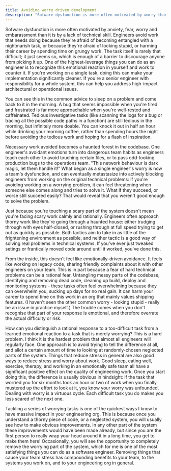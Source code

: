```yaml
---
title: Avoiding worry driven development
description: "Sofware dysfunction is more often motivated by worry than it is by a lack of technical skill"
---
```


Sofware dysfunction is more often motivated by anxiety, fear, worry and embarassment than it is by a lack of technical skill. Engineers avoid work that needs doing because they're afraid of becoming entangled with a nightmarish task, or because they're afraid of looking stupid, or harming their career by spending time on grungy work. The task itself is rarely that difficult; it just seems so, which is enough of a barrier to discourage anyone from picking it up. One of the highest-leverage things you can do as an engineer is to recognize this emotional reaction in yourself and work to counter it. If you're working on a single task, doing this can make your implementation significantly cleaner. If you're a senior engineer with responsibility for a whole system, this can help you address high-impact architectural or operational issues.

You can see this in the common advice to sleep on a problem and come back to it in the morning. A bug that seems impossible when you're tired and frustrated is far more approachable when you're well-rested and caffeinated. Tedious investigative tasks (like scanning the logs for a bug or tracing all the possible code paths in a function) are still tedious in the morning, but infinitely more doable. You can knock it out in half an hour while drinking your morning coffee, rather than spending hours the night before avoiding the tedious work and hoping for a flash of inspiration.

Necessary work avoided becomes a haunted forest in the codebase. One engineer's avoidant emotions turn into dangerous team habits as engineers teach each other to avoid touching certain files, or to pass odd-looking production bugs to the operations team. "This network behaviour is dark magic, let them handle it!" What began as a single engineer's worry is now a team's dysfunction, and can eventually metastasize into actively blocking engineers from working on the original technical problems: if you're avoiding working on a worrying problem, it can feel threatening when someone else comes along and tries to solve it. What if they succeed, or worse still succeed easily? That would reveal that you weren't good enough to solve the problem.

Just because you're touching a scary part of the system doesn't mean you're facing scary work calmly and rationally. Engineers often approach thorny work like they're going through a haunted house: either trudging through with eyes half-closed, or rushing through at full speed trying to get out as quickly as possible. Both tactics aim to take in as little of the frightening environment as possible, and neither tactic is a good way of solving real problems in technical systems. If you've ever just tweaked setings or frantically moved code around until it worked, you've done this.

From the inside, this doesn't feel like emotionally-driven avoidance. It feels like working on legacy code, sharing friendly complaints about it with other engineers on your team. This is in part because a fear of hard technical problems can be a rational fear. Untangling messy parts of the codebase, identifying and removing dead code, cleaning up build, deploy and monitoring systems - these tasks often feel overwhelming because they can overwhelm you, sucking up days for no real gain. It can harm your career to spend time on this work in an org that mainly values shipping features. (I haven't seen the other common worry - looking stupid - really be an issue in practice myself.) The trouble comes when you don't recognise that part of your response is emotional, and therefore overrate the actual difficulty or risk.

How can you distinguish a rational response to a too-difficult task from a learned emotional reaction to a task that is merely worrying? This is a hard problem. I think it is the hardest problem that almost all engineers will regularly face. One approach is to avoid trying to tell the difference at all, and allot a certain amount of time to looking at randomly-chosen neglected parts of the system. Things that reduce stress in general are also good ways to reduce stress and worry about work. Good sleep, eating well, exercise, therapy, and working in an emotionally safe team all have a significant positive effect on the quality of engineering work. Once you start doing this, the difference is usually obvious in hindsight: if the task that worried you for six months took an hour or two of work when you finally mustered up the effort to look at it, you know your worry was unfounded. Dealing with worry is a virtuous cycle. Each difficult task you do makes you less scared of the next one.

Tackling a series of worrying tasks is one of the quickest ways I know to have massive impact in your engineering org. This is because once you understand a thorny piece of code, or a neglected system, you will usually see how to make obvious improvements. In any other part of the system these improvements would have been made already, but since you are the first person to really wrap your head around it in a long time, you get to make them here! Occasionally, you will see the opportunity to completely remove the worrying part of the system, which for me is one of the most satisfying things you can do as a software engineer. Removing things that cause your team stress has compounding benefits to your team, to the systems you work on, and to your engineering org in general.

